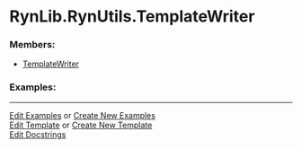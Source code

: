# <a id="RynLib.RynUtils.TemplateWriter">RynLib.RynUtils.TemplateWriter</a>
    


### Members:

  - [TemplateWriter](TemplateWriter/TemplateWriter.md)

### Examples:



___

[Edit Examples](https://github.com/McCoyGroup/References/edit/gh-pages/Documentation/examples/RynLib/RynUtils/TemplateWriter.md) or 
[Create New Examples](https://github.com/McCoyGroup/References/new/gh-pages/?filename=Documentation/examples/RynLib/RynUtils/TemplateWriter.md) <br/>
[Edit Template](https://github.com/McCoyGroup/References/edit/gh-pages/Documentation/templates/RynLib/RynUtils/TemplateWriter.md) or 
[Create New Template](https://github.com/McCoyGroup/References/new/gh-pages/?filename=Documentation/templates/RynLib/RynUtils/TemplateWriter.md) <br/>
[Edit Docstrings](https://github.com/McCoyGroup/RynLib/edit/master/RynUtils/TemplateWriter/__init__.py?message=Update%20Docs)